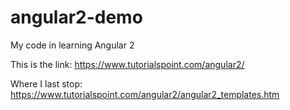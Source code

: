 # angular2-demo
My code in learning Angular 2 

This is the link:
https://www.tutorialspoint.com/angular2/

Where I last stop:
https://www.tutorialspoint.com/angular2/angular2_templates.htm
